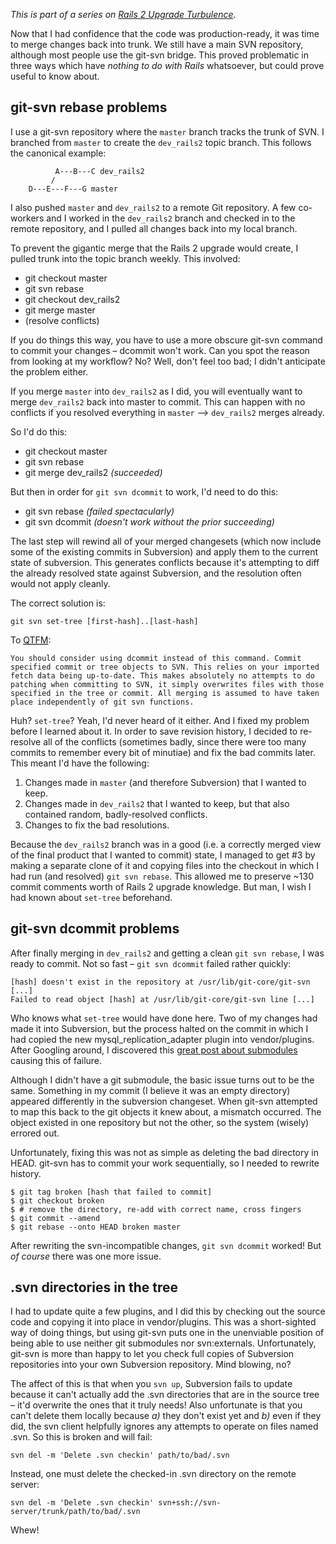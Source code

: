 *This is part of a series on [Rails 2 Upgrade Turbulence](http://threebrothers.org/brendan/blog/rails2-upgrade-turbulence).*

Now that I had confidence that the code was production-ready, it was
time to merge changes back into trunk. We still have a main SVN
repository, although most people use the git-svn bridge. This proved
problematic in three ways which have *nothing to do with Rails*
whatsoever, but could prove useful to know about.

## git-svn rebase problems

I use a git-svn repository where the `master` branch tracks the trunk
of SVN. I branched from `master` to create the `dev_rails2` topic
branch. This follows the canonical example:

              A---B---C dev_rails2
             /
        D---E---F---G master

I also pushed `master` and `dev_rails2` to a remote Git repository. A
few co-workers and I worked in the `dev_rails2` branch and checked in
to the remote repository, and I pulled all changes back into my local
branch.

To prevent the gigantic merge that the Rails 2 upgrade would create, I
pulled trunk into the topic branch weekly. This involved:

 * git checkout master
 * git svn rebase
 * git checkout dev_rails2
 * git merge master
 * (resolve conflicts)
 
If you do things this way, you have to use a more obscure git-svn
command to commit your changes &ndash; dcommit won't work. Can you
spot the reason from looking at my workflow? No? Well, don't feel
too bad; I didn't anticipate the problem either.

If you merge `master` into `dev_rails2` as I did, you will eventually
want to merge `dev_rails2` back into master to commit. This can happen
with no conflicts if you resolved everything in `master` &ndash;&gt;
`dev_rails2` merges already.

So I'd do this:
 * git checkout master
 * git svn rebase
 * git merge dev_rails2 *(succeeded)*
 
But then in order for `git svn dcommit` to work, I'd need to do this: 
 * git svn rebase *(failed spectacularly)*
 * git svn dcommit *(doesn't work without the prior succeeding)*

The last step will rewind all of your merged changesets (which now
include some of the existing commits in Subversion) and apply them
to the current state of subversion. This generates conflicts because
it's attempting to diff the already resolved state against Subversion,
and the resolution often would not apply cleanly.

The correct solution is:

    git svn set-tree [first-hash]..[last-hash]

To <a rel='external nofollow' href='http://www.kernel.org/pub/software/scm/git/docs/git-svn.html'><abbr title='Quote the Effing Manual'>QTFM</abbr></a>:

    You should consider using dcommit instead of this command. Commit
    specified commit or tree objects to SVN. This relies on your imported
    fetch data being up-to-date. This makes absolutely no attempts to do
    patching when committing to SVN, it simply overwrites files with those
    specified in the tree or commit. All merging is assumed to have taken
    place independently of git svn functions.

Huh? `set-tree`? Yeah, I'd never heard of it either. And I fixed my problem
before I learned about it. In order to save revision history, I decided to
re-resolve all of the conflicts (sometimes badly, since there were too many
commits to remember every bit of minutiae) and fix the bad commits later.
This meant I'd have the following:

 1. Changes made in `master` (and therefore Subversion) that I wanted to keep.
 2. Changes made in `dev_rails2` that I wanted to keep, but that also contained
    random, badly-resolved conflicts.
 3. Changes to fix the bad resolutions.
 
Because the `dev_rails2` branch was in a good (i.e. a correctly merged view
of the final product that I wanted to commit) state, I managed to get #3 by
making a separate clone of it and copying files into the checkout in which I
had run (and resolved) `git svn rebase`. This allowed me to preserve ~130
commit comments worth of Rails 2 upgrade knowledge. But man, I wish I had
known about `set-tree` beforehand.

## git-svn dcommit problems

After finally merging in `dev_rails2` and getting a clean `git svn rebase`, I
was ready to commit. Not so fast &ndash; `git svn dcommit` failed rather
quickly:

    [hash] doesn't exist in the repository at /usr/lib/git-core/git-svn [...]
    Failed to read object [hash] at /usr/lib/git-core/git-svn line [...]

Who knows what `set-tree` would have done here. Two of my changes had made it
into Subversion, but the process halted on the commit in which I had copied
the new mysql_replication_adapter plugin into vendor/plugins. After Googling
around, I discovered this [great post about submodules](http://de-co-de.blogspot.com/2009/02/git-svn-and-submodules.html)
causing this of failure.

Although I didn't have a git submodule, the basic issue turns out to be the
same. Something in my commit (I believe it was an empty directory) appeared
differently in the subversion changeset. When git-svn attempted to map this
back to the git objects it knew about, a mismatch occurred. The object existed
in one repository but not the other, so the system (wisely) errored out.

Unfortunately, fixing this was not as simple as deleting the bad directory
in HEAD. git-svn has to commit your work sequentially, so I needed to rewrite
history.

    $ git tag broken [hash that failed to commit]
    $ git checkout broken
    $ # remove the directory, re-add with correct name, cross fingers
    $ git commit --amend
    $ git rebase --onto HEAD broken master

After rewriting the svn-incompatible changes, `git svn dcommit` worked! But *of course* there was one more issue.

## .svn directories in the tree

I had to update quite a few plugins, and I did this by checking out the source
code and copying it into place in vendor/plugins. This was a short-sighted way
of doing things, but using git-svn puts one in the unenviable position of being
able to use neither git submodules nor svn:externals. Unfortunately, git-svn is
more than happy to let you check full copies of Subversion repositories into
your own Subversion repository. Mind blowing, no?

The affect of this is that when you `svn up`, Subversion fails to update because
it can't actually add the .svn directories that are in the source tree &ndash;
it'd overwrite the ones that it truly needs! Also unfortunate is that you can't
delete them locally because *a)* they don't exist yet and *b)* even if they did,
the svn client helpfully ignores any attempts to operate on files named .svn. So
this is broken and will fail:

    svn del -m 'Delete .svn checkin' path/to/bad/.svn

Instead, one must delete the checked-in .svn directory on the remote server:

    svn del -m 'Delete .svn checkin' svn+ssh://svn-server/trunk/path/to/bad/.svn

Whew!
